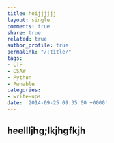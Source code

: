 ```yaml
---
title: hoijjjjjj
layout: single
comments: true
share: true
related: true
author_profile: true
permalink: "/:title/"
tags:
- CTF
- CSAW
- Python
- Pwnable
categories:
- write-ups
date: '2014-09-25 09:35:00 +0000'
---
```


## heellljhg;lkjhgfkjh
